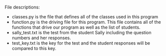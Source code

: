 File descriptions:
- classes.py is the file that defines all of the classes used in this program
- function.py is the driving file for this program. This file contains all of the functions that drive our program as well as the list of students. 
- sally_test.txt is the test from the student Sally including the question numbers and her responses.
- test_key.txt is the key for the test and the student responses will be compared to this key.
